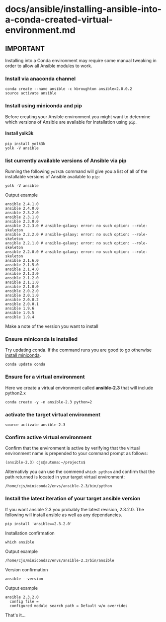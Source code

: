 # docs/ansible/installing-ansible-into-a-conda-created-virtual-environment.md

## IMPORTANT

Installing into a Conda environment may require some manual tweaking in order to allow all Ansible modules to work.

### Install via anaconda channel

```
conda create --name ansible -c kbroughton ansible=2.0.0.2
source activate ansible
```

### Install using miniconda and pip

Before creating your Ansible environment you might want to determine which versions of Ansible are available for installation using `pip`.

#### Install yolk3k

```shell
pip install yolk3k
yolk -V ansible
```

### list currently available versions of Ansible via pip

Running the following `yolk3k` command will give you a list of all of the installable versions of Ansible available to `pip`:

```shell
yolk -V ansible
```

Output example

```shell
ansible 2.4.1.0
ansible 2.4.0.0
ansible 2.3.2.0
ansible 2.3.1.0
ansible 2.3.0.0
ansible 2.2.3.0	# ansible-galaxy: error: no such option: --role-skeleton
ansible 2.2.2.0	# ansible-galaxy: error: no such option: --role-skeleton
ansible 2.2.1.0 # ansible-galaxy: error: no such option: --role-skeleton
ansible 2.2.0.0 # ansible-galaxy: error: no such option: --role-skeleton
ansible 2.1.6.0
ansible 2.1.5.0
ansible 2.1.4.0
ansible 2.1.3.0
ansible 2.1.2.0
ansible 2.1.1.0
ansible 2.1.0.0
ansible 2.0.2.0
ansible 2.0.1.0
ansible 2.0.0.2
ansible 2.0.0.1
ansible 1.9.6
ansible 1.9.5
ansible 1.9.4
```

Make a note of the version you want to install

### Ensure miniconda is installed

Try updating conda. If the command runs you are good to go otherwise [install miniconda](../miniconda/installing-miniconda.md).

```shell
conda update conda
```

### Ensure for a virtual environment

Here we create a virtual environment called **ansible-2.3** that will include python2.x

```shell
conda create -y -n ansible-2.3 python=2
```

### activate the target virtual environment

```shell
source activate ansible-2.3
```

### Confirm active virtual environment

Confirm that the environment is active by verifying that the virtual environment name is prepended to your command prompt as follows:

```shell
(ansible-2.3) cjs@automa:~/projects$ 
```

Alternativly you can use the commend `which python` and confirm that the path returned is located in your target virtual environment:

```shell
/home/cjs/miniconda2/envs/ansible-2.3/bin/python
```

### Install the latest iteration of your target ansible version

If you want ansible 2.3 you probably the latest revision, 2.3.2.0. The following will install ansible as well as any dependancies.

```shell
pip install 'ansible==2.3.2.0' 
```

Installation confirmation

```shell
which ansible
```

Output example

```shell
/home/cjs/miniconda2/envs/ansible-2.3/bin/ansible
```

Version confirmation

```shell
ansible --version
```

Output example

```shell
ansible 2.3.2.0
  config file = 
  configured module search path = Default w/o overrides
```

That's it...

